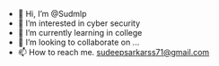 - 👋 Hi, I’m @Sudmlp
- 👀 I’m interested in cyber security
- 🌱 I’m currently learning in college
- 💞️ I’m looking to collaborate on ...
- 📫 How to reach me. sudeepsarkarss71@gmail.com

<!---
Sudmlp/Sudmlp is a ✨ special ✨ repository because its `README.md` (this file) appears on your GitHub profile.
You can click the Preview link to take a look at your changes.
--->
